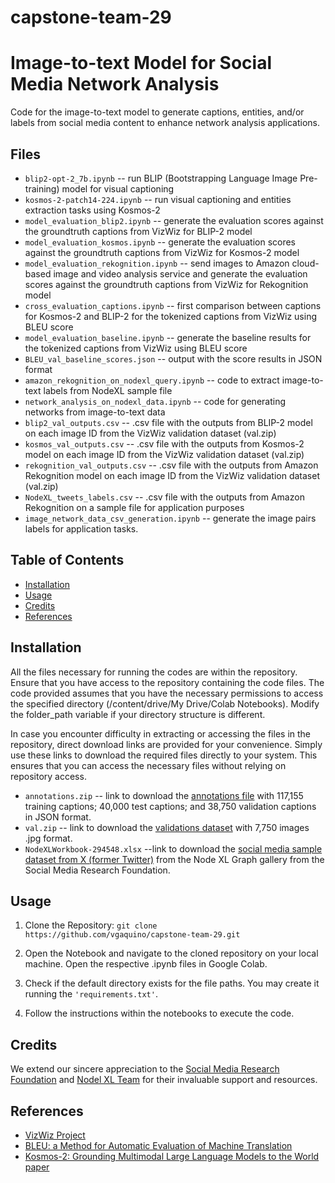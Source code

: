 # capstone-team-29

# Image-to-text Model for Social Media Network Analysis

Code for the image-to-text model to generate captions, entities, and/or labels from social media content to enhance network analysis applications.
  
## Files

  * ```blip2-opt-2_7b.ipynb``` -- run BLIP (Bootstrapping Language Image Pre-training) model for visual captioning
  * ```kosmos-2-patch14-224.ipynb``` -- run visual captioning and entities extraction tasks using Kosmos-2
  * ```model_evaluation_blip2.ipynb``` -- generate the evaluation scores against the groundtruth captions from VizWiz for BLIP-2 model
  * ```model_evaluation_kosmos.ipynb``` -- generate the evaluation scores against the groundtruth captions from VizWiz for Kosmos-2 model
  * ```model_evaluation_rekognition.ipynb``` -- send images to Amazon cloud-based image and video analysis service and generate the evaluation scores against the groundtruth captions from VizWiz for Rekognition model
  * ```cross_evaluation_captions.ipynb``` -- first comparison between captions for Kosmos-2 and BLIP-2 for the tokenized captions from VizWiz using BLEU score
  * ```model_evaluation_baseline.ipynb``` -- generate the baseline results for the tokenized captions from VizWiz using BLEU score 
  * ```BLEU_val_baseline_scores.json``` -- output with the score results in JSON format
  * ```amazon_rekognition_on_nodexl_query.ipynb``` -- code to extract image-to-text labels from NodeXL sample file
  * ```network_analysis_on_nodexl_data.ipynb``` -- code for generating networks from image-to-text data
  * ```blip2_val_outputs.csv``` -- .csv file with the outputs from BLIP-2 model on each image ID from the VizWiz validation dataset (val.zip)
  * ```kosmos_val_outputs.csv``` -- .csv file with the outputs from Kosmos-2 model on each image ID from the VizWiz validation dataset (val.zip)
  * ```rekognition_val_outputs.csv``` -- .csv file with the outputs from Amazon Rekognition model on each image ID from the VizWiz validation dataset (val.zip)
  * ```NodeXL_tweets_labels.csv``` -- .csv file with the outputs from Amazon Rekognition on a sample file for application purposes
  * ```image_network_data_csv_generation.ipynb``` --  generate the image pairs labels for application tasks.
    
## Table of Contents

- [Installation](#installation)
- [Usage](#usage)
- [Credits](#credits)
- [References](#references)

## Installation

All the files necessary for running the codes are within the repository. Ensure that you have access to the repository containing the code files. The code provided assumes that you have the necessary permissions to access the specified directory (/content/drive/My Drive/Colab Notebooks). Modify the folder_path variable if your directory structure is different.

In case you encounter difficulty in extracting or accessing the files in the repository, direct download links are provided for your convenience. Simply use these links to download the required files directly to your system. This ensures that you can access the necessary files without relying on repository access.

  * ```annotations.zip``` -- link to download the [annotations file](https://vizwiz.cs.colorado.edu/VizWiz_final/caption/annotations.zip) with 117,155 training captions; 40,000 test captions; and 38,750 validation captions in JSON format.
  * ```val.zip``` -- link to download the [validations dataset](https://vizwiz.cs.colorado.edu/VizWiz_final/images/val.zip) with 7,750 images .jpg format.
  * ```NodeXLWorkbook-294548.xlsx``` --link to download the [social media sample dataset from X (former Twitter)](https://nodexlgraphgallery.org/Pages/Workbook.ashx?graphID=294548) from the Node XL Graph gallery from the Social Media Research Foundation.
  <!---* ```train.zip``` -- link to download the [train dataset](https://vizwiz.cs.colorado.edu/VizWiz_final/images/train.zip) with 23,431 images in .jpg format. 
  * ```test.zip```  -- link to download the [test dataset](https://vizwiz.cs.colorado.edu/VizWiz_final/images/test.zip) with 8,000 images .jpg format.--->

## Usage

1. Clone the Repository:
    ```git clone https://github.com/vgaquino/capstone-team-29.git```

2. Open the Notebook and navigate to the cloned repository on your local machine.
    Open the respective .ipynb files in Google Colab.

3. Check if the default directory exists for the file paths. You may create it running the ```'requirements.txt'```.

4. Follow the instructions within the notebooks to execute the code.

## Credits

We extend our sincere appreciation to the [Social Media Research Foundation](https://www.smrfoundation.org/) and [Nodel XL Team](https://nodexl.com/) for their invaluable support and resources.

## References 

- [VizWiz Project](http://vizwiz.org)
- [BLEU: a Method for Automatic Evaluation of Machine Translation](http://www.aclweb.org/anthology/P02-1040.pdf)
- [Kosmos-2: Grounding Multimodal Large Language Models to the World paper](https://arxiv.org/abs/2306.14824)
